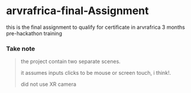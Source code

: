 # arvrafrica-final-Assignment
 this is the final assignment to qualify for certificate in arvrafrica 3 months pre-hackathon training

### Take note

> the project contain two separate scenes.
>
> it assumes inputs clicks to be mouse or screen touch, i think!.
>
> did not use XR camera 

